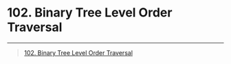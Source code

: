 # 102. Binary Tree Level Order Traversal

---

> [102. Binary Tree Level Order Traversal](https://leetcode-cn.com/problems/binary-tree-level-order-traversal/)

